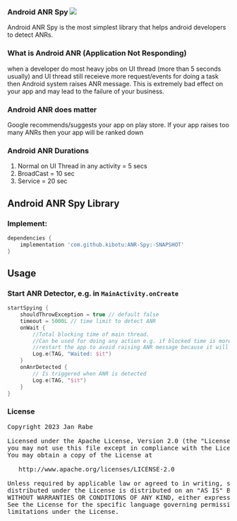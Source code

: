 ### Android ANR Spy [![](https://jitpack.io/v/kibotu/ANR-Spy.svg)](https://jitpack.io/#kibotu/ANR-Spy)
Android ANR Spy is the most simplest library that helps android developers to detect ANRs.

### What is Android ANR (Application Not Responding)
when a developer do most heavy jobs on UI thread (more than 5 seconds usually) and UI thread still receieve more request/events for doing a task then Android system raises ANR message. This is extremely bad effect on your app and may lead to the failure of your business.
### Android ANR does matter
Google recommends/suggests your app on play store. If your app raises too many ANRs then your app will be ranked down

### Android ANR Durations
1. Normal on UI Thread in any activity = 5 secs
2. BroadCast = 10 sec
3. Service = 20 sec

## Android ANR Spy Library

### Implement:

```groovy
dependencies {
    implementation 'com.github.kibotu:ANR-Spy:-SNAPSHOT'
}
```

## Usage

### Start ANR Detector, e.g. in `MainActivity.onCreate`
```kotlin
startSpying {
    shouldThrowException = true // default false
    timeout = 5000L // time limit to detect ANR
    onWait {
        //Total blocking time of main thread. 
        //Can be used for doing any action e.g. if blocked time is more than 5 seconds then 
        //restart the app to avoid raising ANR message because it will lead to down rank your app.
        Log.e(TAG, "Waited: $it")
    }
    onAnrDetected {
        // Is triggered when ANR is detected
        Log.e(TAG, "$it")
    }
}
```

### License
<pre>
Copyright 2023 Jan Rabe

Licensed under the Apache License, Version 2.0 (the "License");
you may not use this file except in compliance with the License.
You may obtain a copy of the License at

   http://www.apache.org/licenses/LICENSE-2.0

Unless required by applicable law or agreed to in writing, software
distributed under the License is distributed on an "AS IS" BASIS,
WITHOUT WARRANTIES OR CONDITIONS OF ANY KIND, either express or implied.
See the License for the specific language governing permissions and
limitations under the License.
</pre>